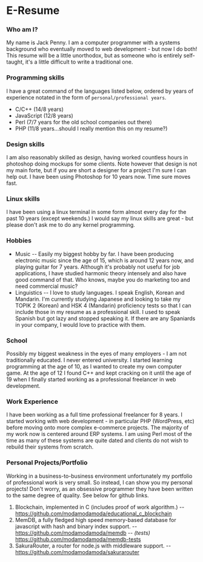 # E-Resume

### Who am I?
My name is Jack Penny. I am a computer programmer with a systems background who eventually moved to web development - but now I do both! This resume will be a little unorthodox, but as someone who is entirely self-taught, it's a little difficult to write a traditional one.

### Programming skills
I have a great command of the languages listed below, ordered by years of experience notated in the form of `personal/professional years`.
 - C/C++ (14/8 years)
 - JavaScript (12/8 years)
 - Perl (7/7 years for the old school companies out there)
 - PHP (11/8 years...should I really mention this on my resume?)

### Design skills
I am also reasonably skilled as design, having worked countless hours in photoshop doing mockups for some clients. Note however that design is not my main forte, but if you are short a designer for a project I'm sure I can help out. I have been using Photoshop for 10 years now. Time sure moves fast.

### Linux skills
I have been using a linux terminal in some form almost every day for the past 10 years (except weekends.) I would say my linux skills are great - but please don't ask me to do any kernel programming.

### Hobbies
 - Music
 -- Easily my biggest hobby by far. I have been producing electronic music since the age of 15, which is around 12 years now, and playing guitar for 7 years. Although it's probably not useful for job applications, I have studied harmonic theory intensely and also have good command of that. Who knows, maybe you do marketing too and need commercial music?
 - Linguistics
 -- I love to study languages. I speak English, Korean and Mandarin. I'm currently studying Japanese and looking to take my TOPIK 2 (Korean) and HSK 4 (Mandarin) proficiency tests so that I can include those in my resume as a professional skill. I used to speak Spanish but got lazy and stopped speaking it. If there are any Spaniards in your company, I would love to practice with them.

### School
Possibly my biggest weakness in the eyes of many employers - I am not traditionally educated. I never entered university. I started learning programming at the age of 10, as I wanted to create my own computer game. At the age of 12 I found C++ and kept cracking on it until the age of 19 when I finally started working as a professional freelancer in web development.

### Work Experience
I have been working as a full time professional freelancer for 8 years. I started working with web development - in particular PHP (WordPress, etc) before moving onto more complex e-commerce projects. The majority of my work now is centered around ERP systems. I am using Perl most of the time as many of these systems are quite dated and clients do not wish to rebuild their systems from scratch.

### Personal Projects/Portfolio
Working in a business-to-business environment unfortunately my portfolio of professional work is very small. So instead, I can show you my personal projects! Don't worry, as an obsessive programmer they have been written to the same degree of quality. See below for github links.
1) Blockchain, implemented in C (includes proof of work algorithm.)
-- https://github.com/modamodamoda/educational_c_blockchain
2) MemDB, a fully fledged high speed memory-based database for javascript with hash and binary index support.
-- https://github.com/modamodamoda/memdb
-- *(tests)* https://github.com/modamodamoda/memdb-tests
3) SakuraRouter, a router for node.js with middleware support.
-- https://github.com/modamodamoda/sakurarouter
